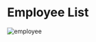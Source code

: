 # Employee List
![employee](https://user-images.githubusercontent.com/109351417/205138112-1673da2d-8edc-403a-ba8c-404f0eb1a347.gif)
